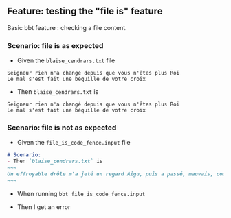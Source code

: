 ## Feature: testing the "file is" feature

Basic bbt feature : checking a file content.  

### Scenario: file is as expected

- Given the `blaise_cendrars.txt` file
```
Seigneur rien n'a changé depuis que vous n'êtes plus Roi
Le mal s'est fait une béquille de votre croix
```

- Then `blaise_cendrars.txt` is
```
Seigneur rien n'a changé depuis que vous n'êtes plus Roi
Le mal s'est fait une béquille de votre croix
```

### Scenario: file is not as expected

- Given the `file_is_code_fence.input` file
```md
# Scenario: 
- Then `blaise_cendrars.txt` is
~~~
Un effroyable drôle m'a jeté un regard Aigu, puis a passé, mauvais, comme un poignard.
~~~
```

- When running `bbt file_is_code_fence.input`

- Then I get an error

